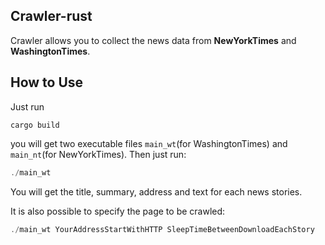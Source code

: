 ## Crawler-rust

Crawler allows you to collect the news data from __NewYorkTimes__ and __WashingtonTimes__.

## How to Use

Just run

```
cargo build
```

you will get two executable files `main_wt`(for WashingtonTimes) and `main_nt`(for NewYorkTimes). Then just run:

```rust
./main_wt
```

You will get the title, summary, address and text for each news stories.

It is also possible to specify the page to be crawled:

```rust
./main_wt YourAddressStartWithHTTP SleepTimeBetweenDownloadEachStory
```
